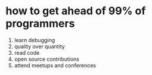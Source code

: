# how to get ahead of 99% of programmers
1. learn debugging
2. quality over quantity
3. read code
4. open source contributions
5. attend meetups and conferences
